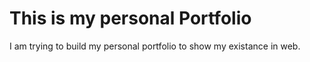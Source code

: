 # This is my personal Portfolio

I am trying to build my personal portfolio to show my existance in web.

